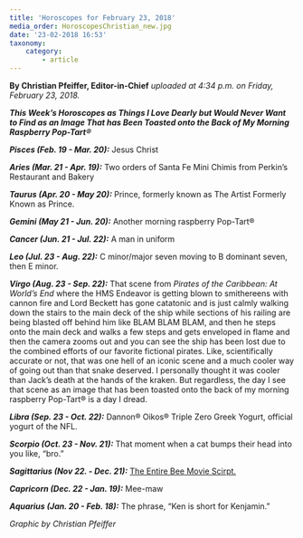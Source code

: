 ```yaml
---
title: 'Horoscopes for February 23, 2018'
media_order: HoroscopesChristian_new.jpg
date: '23-02-2018 16:53'
taxonomy:
    category:
        - article
---
```


**By Christian Pfeiffer, Editor-in-Chief** _uploaded at 4:34 p.m. on Friday, February 23, 2018._

_**This Week’s Horoscopes as Things I Love Dearly but Would Never Want to Find as an Image That has Been Toasted onto the Back of My Morning Raspberry Pop-Tart®**_

**_Pisces (Feb. 19 - Mar. 20):_** Jesus Christ

**_Aries (Mar. 21 - Apr. 19):_** Two orders of Santa Fe Mini Chimis from Perkin’s Restaurant and Bakery

**_Taurus (Apr. 20 - May 20):_** Prince, formerly known as The Artist Formerly Known as Prince.

**_Gemini (May 21 - Jun. 20):_** Another morning raspberry Pop-Tart®

**_Cancer (Jun. 21 - Jul. 22):_** A man in uniform

**_Leo (Jul. 23 - Aug. 22):_** C minor/major seven moving to B dominant seven, then E minor.

**_Virgo (Aug. 23 - Sep. 22):_** That scene from _Pirates of the Caribbean: At World’s End_ where the HMS Endeavor is getting blown to smithereens with cannon fire and Lord Beckett has gone catatonic and is just calmly walking down the stairs to the main deck of the ship while sections of his railing are being blasted off behind him like BLAM BLAM BLAM, and then he steps onto the main deck and walks a few steps and gets enveloped in flame and then the camera zooms out and you can see the ship has been lost due to the combined efforts of our favorite fictional pirates. Like, scientifically accurate or not, that was one hell of an iconic scene and a much cooler way of going out than that snake deserved. I personally thought it was cooler than Jack’s death at the hands of the kraken. But regardless, the day I see that scene as an image that has been toasted onto the back of my morning raspberry Pop-Tart® is a day I dread.

**_Libra (Sep. 23 - Oct. 22):_** Dannon® Oikos® Triple Zero Greek Yogurt, official yogurt of the NFL.

**_Scorpio (Oct. 23 - Nov. 21):_** That moment when a cat bumps their head into you like, “bro.”

**_Sagittarius (Nov 22. - Dec. 21):_** [The Entire Bee Movie Scirpt.](http://www.script-o-rama.com/movie_scripts/a1/bee-movie-script-transcript-seinfeld.html)

**_Capricorn (Dec. 22 - Jan. 19):_** Mee-maw

**_Aquarius (Jan. 20 - Feb. 18):_** The phrase, “Ken is short for Kenjamin.”

_Graphic by Christian Pfeiffer_
